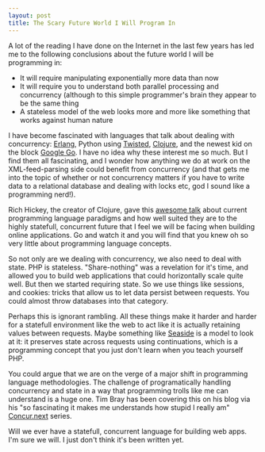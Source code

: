 ```yaml
--- 
layout: post
title: The Scary Future World I Will Program In
---
```

<p>
A lot of the reading I have done on the Internet in the last few years has led me to the following conclusions about the future world I will be programming in:
<ul>
<li>It will require manipulating exponentially more data than now</li>
<li>It will require you to understand both parallel processing and concurrency (although to this simple programmer's brain they appear to be the same thing</li>
<li>A stateless model of the web looks more and more like something that works against human nature</li>
</ul>
</p>
<p>
I have become fascinated with languages that talk about dealing with concurrency:  <a href="http://ftp.sunet.se/pub/lang/erlang/index.html">Erlang</a>, Python using <a href="http://twistedmatrix.com">Twisted</a>, <a href="http://clojure.org">Clojure</a>, and the newest kid on the block <a href="http://golang.org/">Google Go</a>.  I have no idea why these interest me so much.  But I find them all fascinating, and I wonder how anything we do at work on the XML-feed-parsing side could benefit from concurrency (and that gets me into the topic of whether or not concurrency matters if you have to write data to a relational database and dealing with locks etc, god I sound like a programming nerd!).
</p>
<p>
Rich Hickey, the creator of Clojure, gave this <a href="http://www.infoq.com/presentations/Are-We-There-Yet-Rich-Hickey">awesome talk</a> about current programming language paradigms and how well suited they are to the highly statefull, concurrent future that I feel we will be facing when building online applications.  Go and watch it and you will find that you knew oh so very little about programming language concepts.
</p>
<p>
So not only are we dealing with concurrency, we also need to deal with state.  PHP is stateless.  "Share-nothing" was a revelation for it's time, and allowed you to build web applications that could horizontally scale quite well.  But then we started requiring state.  So we use things like sessions, and cookies:  tricks that allow us to let data persist between requests.  You could almost throw databases into that category.
</p>
<p>
Perhaps this is ignorant rambling.  All these things make it harder and harder for a statefull environment like the web to act like it is actually retaining values between requests.  Maybe something like <a href="http://en.wikipedia.org/wiki/Seaside_(software)">Seaside</a> is a model to look at it:  it preserves state across requests using continuations, which is a programming concept that you just don't learn when you teach yourself PHP.
</p>
<p>
You could argue that we are on the verge of a major shift in programming language methodologies.  The challenge of programatically handling concurrency and state in a way that programming trolls like me can understand is a huge one.  Tim Bray has been covering this on his blog via his "so fascinating it makes me understands how stupid I really am" <a href="http://www.tbray.org/ongoing/When/200x/2009/09/27/Concur-dot-next">Concur.next</a> series.
</p>
<p>
Will we ever have a statefull, concurrent language for building web apps.  I'm sure we will.  I just don't think it's been written yet.
</p>
